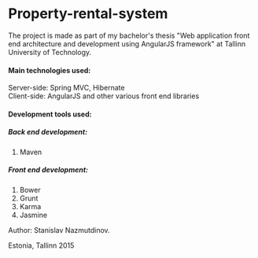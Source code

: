 # Property-rental-system

The project is made as part of my bachelor's thesis "Web application front end architecture and development using AngularJS framework" at Tallinn University of Technology.

#### Main technologies used: 
Server-side: Spring MVC, Hibernate  
Client-side: AngularJS and other various front end libraries  

#### Development tools used:  
##### Back end development:  
1. Maven  
##### Front end development:  
1. Bower  
2. Grunt  
3. Karma  
4. Jasmine  

Author: Stanislav Nazmutdinov.

Estonia, Tallinn 2015